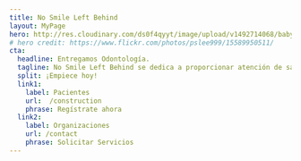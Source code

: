 ```yaml
---
title: No Smile Left Behind
layout: MyPage
hero: http://res.cloudinary.com/ds0f4qyyt/image/upload/v1492714068/baby_minified.jpg
# hero credit: https://www.flickr.com/photos/pslee999/15589950511/
cta:
  headline: Entregamos Odontología.
  tagline: No Smile Left Behind se dedica a proporcionar atención de salud bucal comprensiva, de primera calidad y completa en una oficina móvil de vanguardia y autónoma.
  split: ¡Empiece hoy!
  link1:
    label: Pacientes
    url:  /construction
    phrase: Regístrate ahora
  link2:
    label: Organizaciones
    url: /contact
    phrase: Solicitar Servicios
---
```

